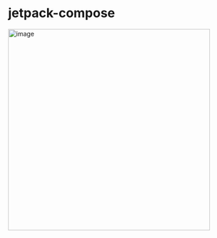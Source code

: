 # jetpack-compose

<img width="452" alt="image" src="https://user-images.githubusercontent.com/3371622/165409698-e9d6b19d-b6c3-4352-9713-cdf6afff8a51.png">